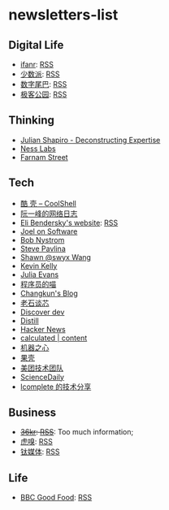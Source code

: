 # newsletters-list

## Digital Life

- [ifanr](https://www.ifanr.com/): [RSS](https://www.ifanr.com/feed)
- [少数派](https://sspai.com/): [RSS](https://sspai.com/feed)
- [数字尾巴](https://www.dgtle.com/): [RSS](https://www.dgtle.com/rss/dgtle.xml)
- [极客公园](https://www.geekpark.net/): [RSS](http://www.geekpark.net/rss)

## Thinking

- [Julian Shapiro - Deconstructing Expertise](https://www.julian.com/)
- [Ness Labs](https://nesslabs.com/newsletter)
- [Farnam Street](https://fs.blog/)

## Tech 

- [酷 壳 – CoolShell](https://coolshell.cn/)
- [阮一峰的网络日志](https://www.ruanyifeng.com/blog/)
- [Eli Bendersky's website](https://eli.thegreenplace.net/): [RSS](https://eli.thegreenplace.net/feeds/all.atom.xml)
- [Joel on Software](https://www.joelonsoftware.com/)
- [Bob Nystrom](http://journal.stuffwithstuff.com/)
- [Steve Pavlina](https://stevepavlina.com/)
- [Shawn @swyx Wang](https://www.swyx.io/)
- [Kevin Kelly](https://kk.org/)
- [Julia Evans](https://jvns.ca/)
- [程序员的喵](https://catcoding.me/)
- [Changkun's Blog](https://changkun.de/blog/)
- [老石谈芯](https://shilicon.com/)
- [Discover dev](https://www.discoverdev.io/)
- [Distill](https://distill.pub/)
- [Hacker News](https://news.ycombinator.com/)
- [calculated | content](https://calculatedcontent.com/)
- [机器之心](https://www.jiqizhixin.com/)
- [果壳](https://www.guokr.com/)
- [美团技术团队](https://tech.meituan.com/)
- [ScienceDaily](https://www.sciencedaily.com/)
- [lcomplete 的技术分享](https://tech.codelc.com)

## Business

- ~~[36kr](https://36kr.com/): [RSS](https://36kr.com/feed)~~: Too much information;
- [虎嗅](https://www.huxiu.com/): [RSS](https://rss.huxiu.com/)
- [钛媒体](https://www.tmtpost.com/): [RSS](https://www.tmtpost.com/rss.xml)


## Life
- [BBC Good Food](https://www.bbcgoodfood.com/): [RSS](https://www.bbcgoodfood.com/feed/atom)